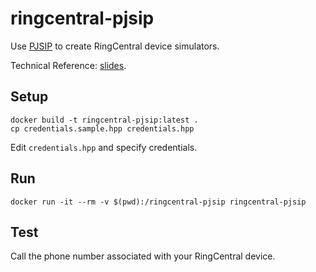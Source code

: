 # ringcentral-pjsip

Use [PJSIP](https://www.pjsip.org/) to create RingCentral device simulators.

Technical Reference: [slides](https://docs.google.com/presentation/d/15KvnbZVB_adSN6xjwlRHh-dsc3HWeVrAkxvBRSLVGPc/edit?usp=sharing).


## Setup

```
docker build -t ringcentral-pjsip:latest .
cp credentials.sample.hpp credentials.hpp
```

Edit `credentials.hpp` and specify credentials.


## Run

```
docker run -it --rm -v $(pwd):/ringcentral-pjsip ringcentral-pjsip
```


## Test

Call the phone number associated with your RingCentral device.
